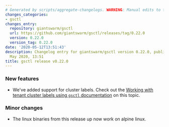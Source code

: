 ```yaml
---
# Generated by scripts/aggregate-changelogs. WARNING: Manual edits to this files will be overwritten.
changes_categories:
- gsctl
changes_entry:
  repository: giantswarm/gsctl
  url: https://github.com/giantswarm/gsctl/releases/tag/0.22.0
  version: 0.22.0
  version_tag: 0.22.0
date: '2020-05-12T13:51:43'
description: Changelog entry for giantswarm/gsctl version 0.22.0, published on 12
  May 2020, 13:51
title: gsctl release v0.22.0
---
```


### New features

- We've added support for cluster labels. Check out the [Working with tenant cluster labels using `gsctl` documentation](https://docs.giantswarm.io/guides/tenant-cluster-labelling/#working-with-tenant-cluster-labels-using-gsctl) on this topic.

### Minor changes

- The linux binaries from this release up now work on alpine linux.

